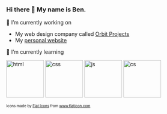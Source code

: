 ### Hi there 👋 My name is Ben.

🔭 I’m currently working on
* My web design company called [Orbit Projects](https://orbitprojects.github.io/)
* My [personal website](https://benmasel.github.io)

🌱 I’m currently learning

<p float="left">
  <img src="https://www.flaticon.com/svg/vstatic/svg/2721/2721267.svg?token=exp=1612515696~hmac=961992d1a081b0ebede8f6973b0de896" alt="html" width="100px" height="100px">
  <img src="https://www.flaticon.com/svg/vstatic/svg/2721/2721214.svg?token=exp=1612515696~hmac=2171d0af71f97b881f5db4da1ab36cb2" alt="css" width="100px" height="100px">
  <img src="https://www.flaticon.com/svg/vstatic/svg/2721/2721272.svg?token=exp=1612515696~hmac=37774fc8083a2f451cf2f616abf22006" alt="js" width="100px" height="100px">
  <img src="https://www.flaticon.com/svg/vstatic/svg/2721/2721194.svg?token=exp=1612516358~hmac=03c0e03b7df17983bc5f40e02adbaf51" alt="cs" width="100px" height="100px">
</p>

<sub><sub float="left">Icons made by <a href="https://www.flaticon.com/authors/flat-icons" title="Flat Icons">Flat Icons</a> from <a href="https://www.flaticon.com/" title="Flaticon">www.flaticon.com</a></sub></sub>
